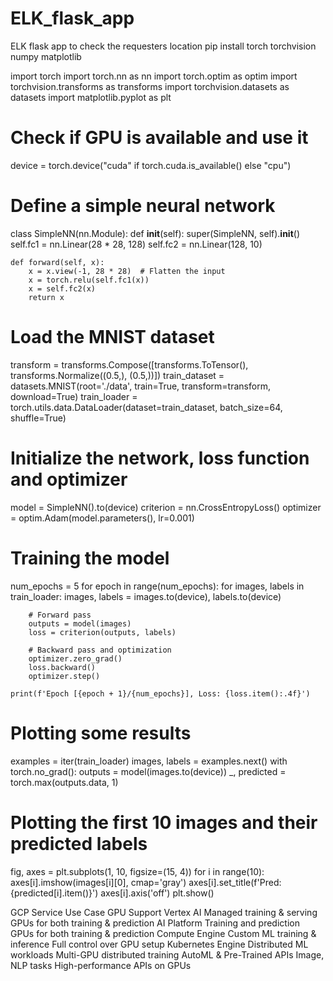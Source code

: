 # ELK_flask_app
ELK flask app to check the requesters location
pip install torch torchvision numpy matplotlib


import torch
import torch.nn as nn
import torch.optim as optim
import torchvision.transforms as transforms
import torchvision.datasets as datasets
import matplotlib.pyplot as plt

# Check if GPU is available and use it
device = torch.device("cuda" if torch.cuda.is_available() else "cpu")

# Define a simple neural network
class SimpleNN(nn.Module):
    def __init__(self):
        super(SimpleNN, self).__init__()
        self.fc1 = nn.Linear(28 * 28, 128)
        self.fc2 = nn.Linear(128, 10)

    def forward(self, x):
        x = x.view(-1, 28 * 28)  # Flatten the input
        x = torch.relu(self.fc1(x))
        x = self.fc2(x)
        return x

# Load the MNIST dataset
transform = transforms.Compose([transforms.ToTensor(), transforms.Normalize((0.5,), (0.5,))])
train_dataset = datasets.MNIST(root='./data', train=True, transform=transform, download=True)
train_loader = torch.utils.data.DataLoader(dataset=train_dataset, batch_size=64, shuffle=True)

# Initialize the network, loss function and optimizer
model = SimpleNN().to(device)
criterion = nn.CrossEntropyLoss()
optimizer = optim.Adam(model.parameters(), lr=0.001)

# Training the model
num_epochs = 5
for epoch in range(num_epochs):
    for images, labels in train_loader:
        images, labels = images.to(device), labels.to(device)

        # Forward pass
        outputs = model(images)
        loss = criterion(outputs, labels)

        # Backward pass and optimization
        optimizer.zero_grad()
        loss.backward()
        optimizer.step()

    print(f'Epoch [{epoch + 1}/{num_epochs}], Loss: {loss.item():.4f}')

# Plotting some results
examples = iter(train_loader)
images, labels = examples.next()
with torch.no_grad():
    outputs = model(images.to(device))
_, predicted = torch.max(outputs.data, 1)

# Plotting the first 10 images and their predicted labels
fig, axes = plt.subplots(1, 10, figsize=(15, 4))
for i in range(10):
    axes[i].imshow(images[i][0], cmap='gray')
    axes[i].set_title(f'Pred: {predicted[i].item()}')
    axes[i].axis('off')
plt.show()


GCP Service	Use Case	GPU Support
Vertex AI	Managed training & serving	GPUs for both training & prediction
AI Platform	Training and prediction	GPUs for both training & prediction
Compute Engine	Custom ML training & inference	Full control over GPU setup
Kubernetes Engine	Distributed ML workloads	Multi-GPU distributed training
AutoML & Pre-Trained APIs	Image, NLP tasks	High-performance APIs on GPUs

